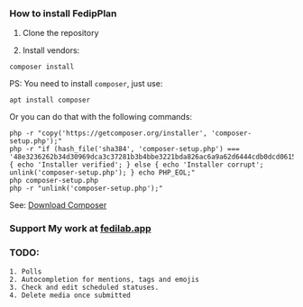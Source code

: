 ### How to install FedipPlan

1. Clone the repository

2. Install vendors:

`composer install`

PS: You need to install `composer`, just use:

`apt install composer`

Or you can do that with the following commands:

```
php -r "copy('https://getcomposer.org/installer', 'composer-setup.php');"
php -r "if (hash_file('sha384', 'composer-setup.php') === '48e3236262b34d30969dca3c37281b3b4bbe3221bda826ac6a9a62d6444cdb0dcd0615698a5cbe587c3f0fe57a54d8f5') { echo 'Installer verified'; } else { echo 'Installer corrupt'; unlink('composer-setup.php'); } echo PHP_EOL;"
php composer-setup.php
php -r "unlink('composer-setup.php');"
```

See: [Download Composer](https://getcomposer.org/download/)

### Support My work at [fedilab.app](https://fedilab.app/page/donations/)


### TODO:
    1. Polls
    2. Autocompletion for mentions, tags and emojis
    3. Check and edit scheduled statuses.
    4. Delete media once submitted 